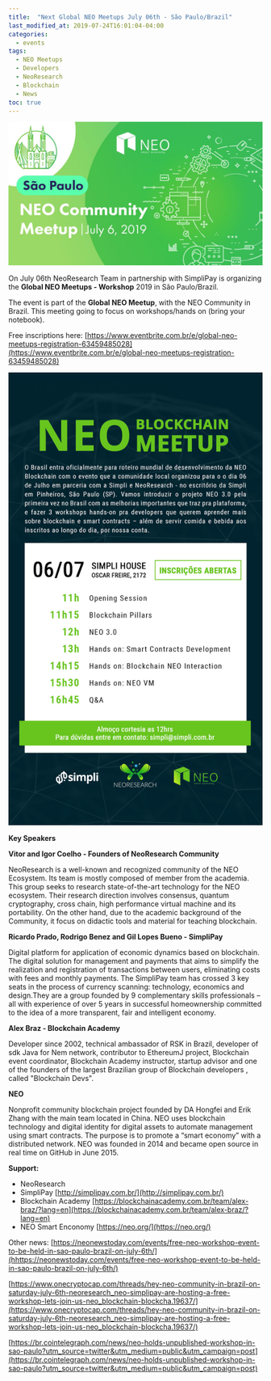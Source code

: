 ```yaml
---
title:  "Next Global NEO Meetups July 06th - São Paulo/Brazil"
last_modified_at: 2019-07-24T16:01:04-04:00
categories:
  - events
tags:
  - NEO Meetups
  - Developers
  - NeoResearch
  - Blockchain
  - News
toc: true
---
```

![Poster-NEOMeetup](/assets/images/2019_07_SPMeetup/MeetupSP_PosterNEO.jpg)

On July 06th NeoResearch Team in partnership with SimpliPay is organizing the **Global NEO Meetups - Workshop** 2019 in São Paulo/Brazil.

The event is part of the **Global NEO  Meetup**, with the NEO Community in Brazil. This meeting going to focus on workshops/hands on (bring your notebook).

Free inscriptions here:
[https://www.eventbrite.com.br/e/global-neo-meetups-registration-63459485028](https://www.eventbrite.com.br/e/global-neo-meetups-registration-63459485028)

![Convite-NEOMeetup](/assets/images/2019_07_SPMeetup/Convite-NEOMeetup_v5.jpg)

**Key Speakers**

**Vitor  and Igor Coelho - Founders of  NeoResearch Community**

NeoResearch is a well-known and recognized community of the NEO Ecosystem. Its team is mostly composed of member from the academia. This group seeks to research state-of-the-art technology for the NEO ecosystem. Their research direction involves consensus, quantum cryptography, cross chain, high performance virtual machine and its portability. On the other hand, due to the academic background of the Community, it focus on didactic tools and material for teaching blockchain.

**Ricardo Prado, Rodrigo Benez and Gil Lopes Bueno - SimpliPay**

Digital platform for application of economic dynamics based on blockchain. The digital solution for management and payments that aims to simplify the realization and registration of transactions between users, eliminating costs with fees and monthly payments. The SimpliPay team has crossed 3 key seats in the process of currency scanning: technology, economics and design.They are a group founded by 9 complementary skills professionals – all with experience of over 5 years in successful homeownership committed to the idea of ​​a more transparent, fair and intelligent economy.

**Alex Braz - Blockchain Academy**

Developer since 2002, technical ambassador of RSK in Brazil, developer of sdk Java for Nem network, contributor to EthereumJ project, Blockchain event coordinator, Blockchain Academy instructor, startup advisor and one of the founders of the largest Brazilian group of Blockchain developers , called "Blockchain Devs".

**NEO**

Nonprofit community blockchain project founded by DA Hongfei and Erik Zhang with the main team located in China. NEO uses blockchain technology and digital identity for digital assets to automate management using smart contracts. The purpose is to promote a “smart economy” with a distributed network. NEO was founded in 2014 and became open source in real time on GitHub in June 2015.

**Support:**
- NeoResearch
- SimpliPay [http://simplipay.com.br/](http://simplipay.com.br/)
- Blockchain Academy [https://blockchainacademy.com.br/team/alex-braz/?lang=en](https://blockchainacademy.com.br/team/alex-braz/?lang=en)
- NEO Smart Enconomy [https://neo.org/](https://neo.org/)

Other news:
[https://neonewstoday.com/events/free-neo-workshop-event-to-be-held-in-sao-paulo-brazil-on-july-6th/](hhttps://neonewstoday.com/events/free-neo-workshop-event-to-be-held-in-sao-paulo-brazil-on-july-6th/)

[https://www.onecryptocap.com/threads/hey-neo-community-in-brazil-on-saturday-july-6th-neoresearch_neo-simplipay-are-hosting-a-free-workshop-lets-join-us-neo_blockchain-blockcha.19637/](https://www.onecryptocap.com/threads/hey-neo-community-in-brazil-on-saturday-july-6th-neoresearch_neo-simplipay-are-hosting-a-free-workshop-lets-join-us-neo_blockchain-blockcha.19637/)

[https://br.cointelegraph.com/news/neo-holds-unpublished-workshop-in-sao-paulo?utm_source=twitter&utm_medium=public&utm_campaign=post](https://br.cointelegraph.com/news/neo-holds-unpublished-workshop-in-sao-paulo?utm_source=twitter&utm_medium=public&utm_campaign=post)
